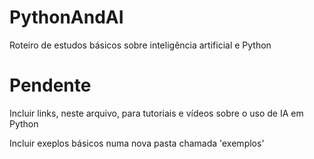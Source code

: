 # PythonAndAI
Roteiro de estudos básicos sobre inteligência artificial e Python

# Pendente
Incluir links, neste arquivo, para tutoriais e vídeos sobre o uso de IA em Python

Incluir exeplos básicos numa nova pasta chamada 'exemplos'
